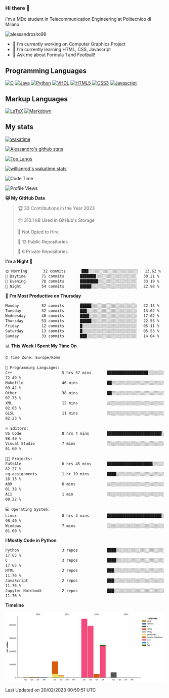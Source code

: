 ### Hi there 👋

I'm a MDc student in Telecommunication Engineering at Politecnico di Milano

<p align="left"> <img src="https://komarev.com/ghpvc/?username=alessandrozito98&label=Profile%20views&color=129e00&style=plastic" alt="alessandrozito98" /> </p>


<!--
**alessandrozito98/alessandrozito98** is a ✨ _special_ ✨ repository because its `README.md` (this file) appears on your GitHub profile.
-->

- 🔭 I’m currently working on Computer Graphics Project
- 🌱 I’m currently learning HTML, CSS, Javascript
- 💬 Ask me about Formula 1 and Football!




## Programming Languages

[![C](https://img.shields.io/badge/c%20-%2300599C.svg?&style=for-the-badge&logo=c&logoColor=white)](<https://en.wikipedia.org/wiki/C_(programming_language)>)
[![Java](https://img.shields.io/badge/java-%23ED8B00.svg?&style=for-the-badge&logo=java&logoColor=white)](https://www.java.com/)
[![Python](https://img.shields.io/badge/python%20-%2314354C.svg?&style=for-the-badge&logo=python&logoColor=white)](https://www.python.org/)
[![VHDL](https://img.shields.io/badge/-VHDL-lightgrey?style=for-the-badge&logo=xilinx&logoColor=red)](https://en.wikipedia.org/wiki/VHDL)
[![HTML5](https://img.shields.io/badge/html5%20-%23E34F26.svg?&style=for-the-badge&logo=html5&logoColor=white)](https://en.wikipedia.org/wiki/HTML5)
[![CSS3](https://img.shields.io/badge/css3%20-%231572B6.svg?&style=for-the-badge&logo=css3&logoColor=white)](https://en.wikipedia.org/wiki/CSS)
[![Javascript](https://img.shields.io/badge/javascript%20-%23323330.svg?&style=for-the-badge&logo=javascript&logoColor=%23F7DF1)](https://en.wikipedia.org/wiki/JavaScript)

## Markup Languages

[![LaTeX](https://img.shields.io/badge/latex%20-%23008080.svg?&style=for-the-badge&logo=latex&logoColor=white)](https://en.wikipedia.org/wiki/LaTeX)
[![Markdown](https://img.shields.io/badge/markdown-%23000000.svg?&style=for-the-badge&logo=markdown&logoColor=white)](https://en.wikipedia.org/wiki/Markdown)


## My stats

[![wakatime](https://wakatime.com/badge/user/6602f0ab-f5f4-418b-b2fb-1fa267f6c557.svg)](https://wakatime.com/@6602f0ab-f5f4-418b-b2fb-1fa267f6c557)


[![Alessandro's github stats](https://github-readme-stats.vercel.app/api?username=alessandrozito98&count_private=true&show_icons=true&theme=radical)](https://github.com/anuraghazra/github-readme-stats)


[![Top Langs](https://github-readme-stats.vercel.app/api/top-langs/?username=alessandrozito98&langs_count=10&layout=compact)](https://github.com/anuraghazra/github-readme-stats)


[![willianrod's wakatime stats](https://github-readme-stats.vercel.app/api/wakatime?username=alessandrozito98&layout=compact&v=2)](https://github.com/anuraghazra/github-readme-stats) 



<!--START_SECTION:waka-->
![Code Time](http://img.shields.io/badge/Code%20Time-59%20hrs%2043%20mins-blue)

![Profile Views](http://img.shields.io/badge/Profile%20Views-4-blue)

**🐱 My GitHub Data** 

> 🏆 33 Contributions in the Year 2023
 > 
> 📦 310.1 kB Used in GitHub's Storage 
 > 
> 🚫 Not Opted to Hire
 > 
> 📜 13 Public Repositories 
 > 
> 🔑 6 Private Repositories  
 > 
**I'm a Night 🦉** 

```text
🌞 Morning       32 commits       ███░░░░░░░░░░░░░░░░░░░░░░   13.62 % 
🌆 Daytime       71 commits       ███████░░░░░░░░░░░░░░░░░░   30.21 % 
🌃 Evening       78 commits       ████████░░░░░░░░░░░░░░░░░   33.19 % 
🌙 Night         54 commits       █████░░░░░░░░░░░░░░░░░░░░   22.98 % 

```
📅 **I'm Most Productive on Thursday** 

```text
Monday          52 commits       █████░░░░░░░░░░░░░░░░░░░░   22.13 % 
Tuesday         32 commits       ███░░░░░░░░░░░░░░░░░░░░░░   13.62 % 
Wednesday       40 commits       ████░░░░░░░░░░░░░░░░░░░░░   17.02 % 
Thursday        53 commits       █████░░░░░░░░░░░░░░░░░░░░   22.55 % 
Friday          12 commits       █░░░░░░░░░░░░░░░░░░░░░░░░   05.11 % 
Saturday        13 commits       █░░░░░░░░░░░░░░░░░░░░░░░░   05.53 % 
Sunday          33 commits       ███░░░░░░░░░░░░░░░░░░░░░░   14.04 % 

```


📊 **This Week I Spent My Time On** 

```text
⌚︎ Time Zone: Europe/Rome

💬 Programming Languages: 
C++                      5 hrs 57 mins       ██████████████████░░░░░░░   72.49 % 
Makefile                 46 mins             ██░░░░░░░░░░░░░░░░░░░░░░░   09.42 % 
Other                    38 mins             ██░░░░░░░░░░░░░░░░░░░░░░░   07.73 % 
XML                      12 mins             ░░░░░░░░░░░░░░░░░░░░░░░░░   02.63 % 
GLSL                     11 mins             ░░░░░░░░░░░░░░░░░░░░░░░░░   02.23 % 

🔥 Editors: 
VS Code                  8 hrs 4 mins        ████████████████████████░   98.40 % 
Visual Studio            7 mins              ░░░░░░░░░░░░░░░░░░░░░░░░░   01.60 % 

🐱‍💻 Projects: 
FaStAle                  6 hrs 45 mins       ████████████████████░░░░░   82.27 % 
cg-assignments           1 hr 19 mins        ████░░░░░░░░░░░░░░░░░░░░░   16.13 % 
A09                      6 mins              ░░░░░░░░░░░░░░░░░░░░░░░░░   01.38 % 
A11                      1 min               ░░░░░░░░░░░░░░░░░░░░░░░░░   00.22 % 

💻 Operating System: 
Linux                    8 hrs 4 mins        ████████████████████████░   98.40 % 
Windows                  7 mins              ░░░░░░░░░░░░░░░░░░░░░░░░░   01.60 % 

```

**I Mostly Code in Python** 

```text
Python                   3 repos             ████░░░░░░░░░░░░░░░░░░░░░   17.65 % 
C                        3 repos             ████░░░░░░░░░░░░░░░░░░░░░   17.65 % 
HTML                     2 repos             ███░░░░░░░░░░░░░░░░░░░░░░   11.76 % 
JavaScript               2 repos             ███░░░░░░░░░░░░░░░░░░░░░░   11.76 % 
Jupyter Notebook         2 repos             ███░░░░░░░░░░░░░░░░░░░░░░   11.76 % 

```


**Timeline**

![Chart not found](https://raw.githubusercontent.com/alessandrozito98/alessandrozito98/master/charts/bar_graph.png) 


 Last Updated on 20/02/2023 00:59:51 UTC
<!--END_SECTION:waka-->
